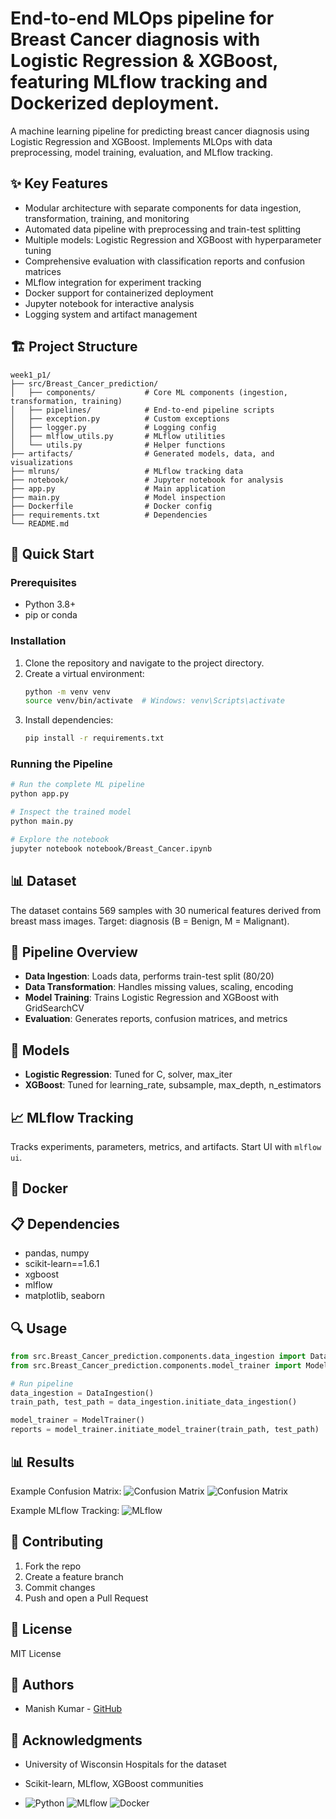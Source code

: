 # End-to-end MLOps pipeline for Breast Cancer diagnosis with Logistic Regression & XGBoost, featuring MLflow tracking and Dockerized deployment.


A machine learning pipeline for predicting breast cancer diagnosis using Logistic Regression and XGBoost. Implements MLOps with data preprocessing, model training, evaluation, and MLflow tracking.

## ✨ Key Features

- Modular architecture with separate components for data ingestion, transformation, training, and monitoring
- Automated data pipeline with preprocessing and train-test splitting
- Multiple models: Logistic Regression and XGBoost with hyperparameter tuning
- Comprehensive evaluation with classification reports and confusion matrices
- MLflow integration for experiment tracking
- Docker support for containerized deployment
- Jupyter notebook for interactive analysis
- Logging system and artifact management

## 🏗️ Project Structure

```
week1_p1/
├── src/Breast_Cancer_prediction/
│   ├── components/           # Core ML components (ingestion, transformation, training)
│   ├── pipelines/            # End-to-end pipeline scripts
│   ├── exception.py          # Custom exceptions
│   ├── logger.py             # Logging config
│   ├── mlflow_utils.py       # MLflow utilities
│   └── utils.py              # Helper functions
├── artifacts/                # Generated models, data, and visualizations
├── mlruns/                   # MLflow tracking data
├── notebook/                 # Jupyter notebook for analysis
├── app.py                    # Main application
├── main.py                   # Model inspection
├── Dockerfile                # Docker config
├── requirements.txt          # Dependencies
└── README.md
```

## 🚀 Quick Start

### Prerequisites
- Python 3.8+
- pip or conda

### Installation
1. Clone the repository and navigate to the project directory.
2. Create a virtual environment:
   ```bash
   python -m venv venv
   source venv/bin/activate  # Windows: venv\Scripts\activate
   ```
3. Install dependencies:
   ```bash
   pip install -r requirements.txt
   ```

### Running the Pipeline
```bash
# Run the complete ML pipeline
python app.py

# Inspect the trained model
python main.py

# Explore the notebook
jupyter notebook notebook/Breast_Cancer.ipynb
```

## 📊 Dataset

The dataset contains 569 samples with 30 numerical features derived from breast mass images. Target: diagnosis (B = Benign, M = Malignant).

## 🔧 Pipeline Overview

- **Data Ingestion**: Loads data, performs train-test split (80/20)
- **Data Transformation**: Handles missing values, scaling, encoding
- **Model Training**: Trains Logistic Regression and XGBoost with GridSearchCV
- **Evaluation**: Generates reports, confusion matrices, and metrics

## 🤖 Models

- **Logistic Regression**: Tuned for C, solver, max_iter
- **XGBoost**: Tuned for learning_rate, subsample, max_depth, n_estimators

## 📈 MLflow Tracking

Tracks experiments, parameters, metrics, and artifacts. Start UI with `mlflow ui`.

## 🐳 Docker


## 📋 Dependencies

- pandas, numpy
- scikit-learn==1.6.1
- xgboost
- mlflow
- matplotlib, seaborn

## 🔍 Usage

```python
from src.Breast_Cancer_prediction.components.data_ingestion import DataIngestion
from src.Breast_Cancer_prediction.components.model_trainer import ModelTrainer

# Run pipeline
data_ingestion = DataIngestion()
train_path, test_path = data_ingestion.initiate_data_ingestion()

model_trainer = ModelTrainer()
reports = model_trainer.initiate_model_trainer(train_path, test_path)
```

## 📊 Results

Example Confusion Matrix:
![Confusion Matrix](artifacts/Images/logistic_regression_confusion.jpg)
![Confusion Matrix](artifacts/Images/xgboost_confusion.jpg)


Example MLflow Tracking:
![MLflow](artifacts/Images/mlflow.png)


## 🤝 Contributing

1. Fork the repo
2. Create a feature branch
3. Commit changes
4. Push and open a Pull Request

## 📄 License

MIT License

## 👥 Authors

- Manish Kumar - [GitHub](https://github.com/mayra071)

## 🙏 Acknowledgments

- University of Wisconsin Hospitals for the dataset
- Scikit-learn, MLflow, XGBoost communities

- ![Python](https://img.shields.io/badge/Python-3.8%2B-blue)
![MLflow](https://img.shields.io/badge/MLflow-enabled-orange)
![Docker](https://img.shields.io/badge/Docker-ready-blue)

